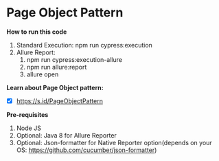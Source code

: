 # Page Object Pattern

**How to run this code**
1. Standard Execution: npm run cypress:execution
2. Allure Report: 
   1. npm run cypress:execution-allure
   2. npm run allure:report
   3. allure open
   
**Learn about Page Object pattern:**
- [x] https://s.id/PageObjectPattern

**Pre-requisites**
1. Node JS
2. Optional: Java 8 for Allure Reporter
3. Optional: Json-formatter for Native Reporter option(depends on your OS: https://github.com/cucumber/json-formatter)
